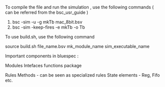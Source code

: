 To compile the file and run the simulation , use the following commands ( can be referred from the bsc_usr_guide )
1. bsc -sim -u -g mkTb mac_8bit.bsv
2. bsc -sim -keep-fires -e mkTb -o Tb

To use build.sh, use the following command

source build.sh file_name.bsv mk_module_name sim_executable_name


Important components in bluespec : 

Modules
Intefaces
functions
package

Rules
Methods - can be seen as specialized rules
State elements - Reg, Fifo etc.
 
